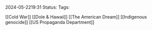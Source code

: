 2024-05-2219:31
Status: 
Tags: 

[[Cold War]]
[[Dole & Hawaii]]
[[The American Dream]]
[[Indigenous genocide]]
[[US Propaganda Department]]